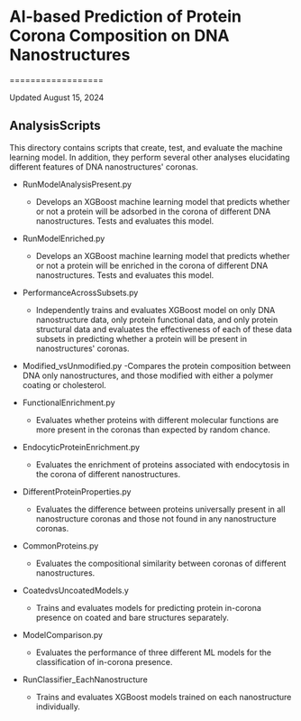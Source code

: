 # AI-based Prediction of Protein Corona Composition on DNA Nanostructures
==================

Updated August 15, 2024

## AnalysisScripts

This directory contains scripts that create, test, and evaluate the machine learning model. In addition, they perform several other analyses elucidating different features of DNA nanostructures' coronas.

- RunModelAnalysisPresent.py
	- Develops an XGBoost machine learning model that predicts whether or not a protein will be adsorbed in the corona of different DNA nanostructures. Tests and evaluates this model.

- RunModelEnriched.py
	- Develops an XGBoost machine learning model that predicts whether or not a protein will be enriched in the corona of different DNA nanostructures. Tests and evaluates this model.

- PerformanceAcrossSubsets.py
	- Independently trains and evaluates XGBoost model on only DNA nanostructure data, only protein functional data, and only protein structural data and evaluates the effectiveness of each of these data subsets in predicting whether a protein will be present in nanostructures' coronas.

- Modified_vsUnmodified.py
	-Compares the protein composition between DNA only nanostructures, and those modified with either a polymer coating or cholesterol.

- FunctionalEnrichment.py
	- Evaluates whether proteins with different molecular functions are more present in the coronas than expected by random chance.

- EndocyticProteinEnrichment.py
	- Evaluates the enrichment of proteins associated with endocytosis in the corona of different nanostructures.

- DifferentProteinProperties.py
	- Evaluates the difference between proteins universally present in all nanostructure coronas and those not found in any nanostructure coronas.

- CommonProteins.py
	- Evaluates the compositional similarity between coronas of different nanostructures.

- CoatedvsUncoatedModels.y
	- Trains and evaluates models for predicting protein in-corona presence on coated and bare structures separately.

- ModelComparison.py
	- Evaluates the performance of three different ML models for the classification of in-corona presence.

- RunClassifier_EachNanostructure
	- Trains and evaluates XGBoost models trained on each nanostructure individually.
